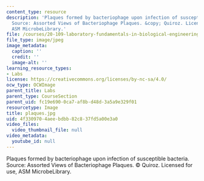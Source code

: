 ```yaml
---
content_type: resource
description: 'Plaques formed by bacteriophage upon infection of susceptible bacteria.
  Source: Assorted Views of Bacteriophage Plaques. &copy; Quiroz. Licensed for use,
  ASM MicrobeLibrary.'
file: /courses/20-109-laboratory-fundamentals-in-biological-engineering-fall-2007/4f3309704aeebdbb82c837fd5a00e3a0_plaques.jpg
file_type: image/jpeg
image_metadata:
  caption: ''
  credit: ''
  image-alt: ''
learning_resource_types:
- Labs
license: https://creativecommons.org/licenses/by-nc-sa/4.0/
ocw_type: OCWImage
parent_title: Labs
parent_type: CourseSection
parent_uid: fc19e690-0ca7-af8b-d48d-3a5a9e329f01
resourcetype: Image
title: plaques.jpg
uid: 4f330970-4aee-bdbb-82c8-37fd5a00e3a0
video_files:
  video_thumbnail_file: null
video_metadata:
  youtube_id: null
---
```

Plaques formed by bacteriophage upon infection of susceptible bacteria. Source: Assorted Views of Bacteriophage Plaques. &copy; Quiroz. Licensed for use, ASM MicrobeLibrary.